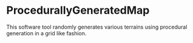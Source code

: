 # ProcedurallyGeneratedMap
This software tool randomly generates various terrains using procedural generation in a grid like fashion. 
